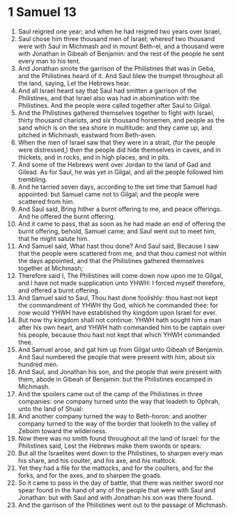 ﻿# 1 Samuel 13
1. Saul reigned one year; and when he had reigned two years over Israel, 
2. Saul chose him three thousand men of Israel; whereof two thousand were with Saul in Michmash and in mount Beth-el, and a thousand were with Jonathan in Gibeah of Benjamin: and the rest of the people he sent every man to his tent. 
3. And Jonathan smote the garrison of the Philistines that was in Geba, and the Philistines heard of it. And Saul blew the trumpet throughout all the land, saying, Let the Hebrews hear. 
4. And all Israel heard say that Saul had smitten a garrison of the Philistines, and that Israel also was had in abomination with the Philistines. And the people were called together after Saul to Gilgal. 
5.  And the Philistines gathered themselves together to fight with Israel, thirty thousand chariots, and six thousand horsemen, and people as the sand which is on the sea shore in multitude: and they came up, and pitched in Michmash, eastward from Beth-aven. 
6. When the men of Israel saw that they were in a strait, (for the people were distressed,) then the people did hide themselves in caves, and in thickets, and in rocks, and in high places, and in pits. 
7. And some of the Hebrews went over Jordan to the land of Gad and Gilead. As for Saul, he was yet in Gilgal, and all the people followed him trembling. 
8.  And he tarried seven days, according to the set time that Samuel had appointed: but Samuel came not to Gilgal; and the people were scattered from him. 
9. And Saul said, Bring hither a burnt offering to me, and peace offerings. And he offered the burnt offering. 
10. And it came to pass, that as soon as he had made an end of offering the burnt offering, behold, Samuel came; and Saul went out to meet him, that he might salute him. 
11.  And Samuel said, What hast thou done? And Saul said, Because I saw that the people were scattered from me, and that thou camest not within the days appointed, and that the Philistines gathered themselves together at Michmash; 
12. Therefore said I, The Philistines will come down now upon me to Gilgal, and I have not made supplication unto YHWH: I forced myself therefore, and offered a burnt offering. 
13. And Samuel said to Saul, Thou hast done foolishly: thou hast not kept the commandment of YHWH thy God, which he commanded thee: for now would YHWH have established thy kingdom upon Israel for ever. 
14. But now thy kingdom shall not continue: YHWH hath sought him a man after his own heart, and YHWH hath commanded him to be captain over his people, because thou hast not kept that which YHWH commanded thee. 
15. And Samuel arose, and gat him up from Gilgal unto Gibeah of Benjamin. And Saul numbered the people that were present with him, about six hundred men. 
16. And Saul, and Jonathan his son, and the people that were present with them, abode in Gibeah of Benjamin: but the Philistines encamped in Michmash. 
17.  And the spoilers came out of the camp of the Philistines in three companies: one company turned unto the way that leadeth to Ophrah, unto the land of Shual: 
18. And another company turned the way to Beth-horon: and another company turned to the way of the border that looketh to the valley of Zeboim toward the wilderness. 
19.  Now there was no smith found throughout all the land of Israel: for the Philistines said, Lest the Hebrews make them swords or spears: 
20. But all the Israelites went down to the Philistines, to sharpen every man his share, and his coulter, and his axe, and his mattock. 
21. Yet they had a file for the mattocks, and for the coulters, and for the forks, and for the axes, and to sharpen the goads. 
22. So it came to pass in the day of battle, that there was neither sword nor spear found in the hand of any of the people that were with Saul and Jonathan: but with Saul and with Jonathan his son was there found. 
23. And the garrison of the Philistines went out to the passage of Michmash. 
